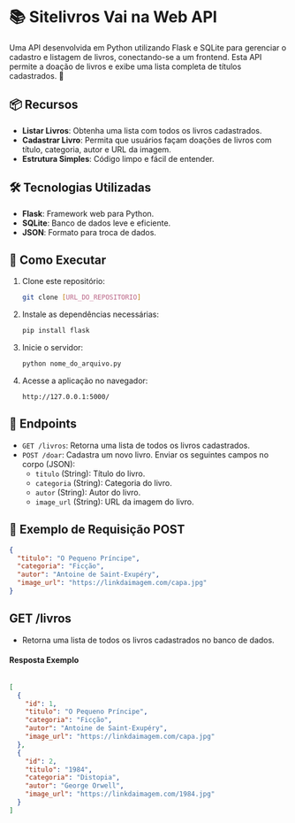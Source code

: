 # 📚 Sitelivros Vai na Web API

Uma API desenvolvida em Python utilizando Flask e SQLite para gerenciar o cadastro e listagem de livros, conectando-se a um frontend. Esta API permite a doação de livros e exibe uma lista completa de títulos cadastrados. 🚀

## 📦 **Recursos**
- **Listar Livros**: Obtenha uma lista com todos os livros cadastrados.
- **Cadastrar Livro**: Permita que usuários façam doações de livros com título, categoria, autor e URL da imagem.
- **Estrutura Simples**: Código limpo e fácil de entender.

## 🛠️ **Tecnologias Utilizadas**
- **Flask**: Framework web para Python.
- **SQLite**: Banco de dados leve e eficiente.
- **JSON**: Formato para troca de dados.

## 🚀 **Como Executar**
1. Clone este repositório:
    ```bash
    git clone [URL_DO_REPOSITORIO]
    ```
2. Instale as dependências necessárias:
    ```bash
    pip install flask
    ```
3. Inicie o servidor:
    ```bash
    python nome_do_arquivo.py
    ```
4. Acesse a aplicação no navegador:
    ```
    http://127.0.0.1:5000/
    ```

## 📝 **Endpoints**
- `GET /livros`: Retorna uma lista de todos os livros cadastrados.
- `POST /doar`: Cadastra um novo livro. Enviar os seguintes campos no corpo (JSON):
    - `titulo` (String): Título do livro.
    - `categoria` (String): Categoria do livro.
    - `autor` (String): Autor do livro.
    - `image_url` (String): URL da imagem do livro.

## 📌 **Exemplo de Requisição POST**
```json
{
  "titulo": "O Pequeno Príncipe",
  "categoria": "Ficção",
  "autor": "Antoine de Saint-Exupéry",
  "image_url": "https://linkdaimagem.com/capa.jpg"
}
 ```
## **GET /livros**
- Retorna uma lista de todos os livros cadastrados no banco de dados.
#### **Resposta Exemplo**
```json
 
[
  {
    "id": 1,
    "titulo": "O Pequeno Príncipe",
    "categoria": "Ficção",
    "autor": "Antoine de Saint-Exupéry",
    "image_url": "https://linkdaimagem.com/capa.jpg"
  },
  {
    "id": 2,
    "titulo": "1984",
    "categoria": "Distopia",
    "autor": "George Orwell",
    "image_url": "https://linkdaimagem.com/1984.jpg"
  }
]
